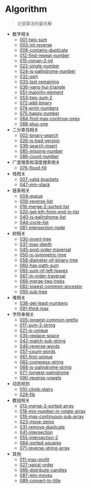 # Algorithm
> 记录算法的最优解

- 数字相关
  - [001-two-sum](./1-50/001-two-sum.js)
  - [003-int-reverse](./1-50/003-int-reverse.js)
  - [008-contains-duplicate](./1-50/008-contains-duplicate.js)
  - [012-find-repeat-number](./1-50/012-find-repeat-number.js)
  - [015-roman-2-int](./1-50/015-roman-2-int.js)
  - [022-single-number](./1-50/022-single-number.js)
  - [024-is-palindrome-number](./1-50/024-is-palindrome-number.js)
  - [032-sqrt](./1-50/032-sqrt.js)
  - [033-last-remaining](./1-50/033-last-remaining.js)
  - [036-yang-hui-triangle](./1-50/036-yang-hui-triangle.js)
  - [051-majority-element](./51-100/051-majority-element.js)
  - [053-two-sum-2](./51-100/053-two-sum-2.js)
  - [072-add-binary](./51-100/072-add-binary.js)
  - [074-print-numbers](./51-100/074-print-numbers.js)
  - [075-happy-number](./51-100/075-happy-number.js)
  - [084-find-max-continue-ones](./51-100/084-find-max-continue-ones.js)
  - [088-plus-one](./51-100/088-plus-one.js)
- 二分查找相关
  - [002-binary-search](./1-50/002-binary-search.js)
  - [026-is-bad-version](./1-50/026-is-bad-version.js)
  - [039-search-insert](./1-50/039-search-insert.js)
  - [085-missing-number](./51-100/085-missing-number.js)
  - [086-count-number](./51-100/086-count-number.js)
- 广度搜索和深度搜索相关
  - [076-flood-fill](./51-100/076-flood-fill.js)
- 栈相关
  - [007-valid-brackets](./1-50/007-valid-brackets.js)
  - [047-min-stack](./1-50/047-min-stack.js)
- 链表相关
  - [004-queue](./1-50/004-queue.js)
  - [009-reverse-list](./1-50/009-reverse-list.js)
  - [016-merge-2-sorted-list](./1-50/016-merge-2-sorted-list.js)
  - [020-get-kth-from-end-in-list](./1-50/020-get-kth-from-end-in-list.js)
  - [040-is-palindrome-list](./1-50/040-is-palindrome-list.js)
  - [044-cycle-list](./1-50/044-cycle-list.js)
  - [081-intersection-node](./51-100/081-intersection-node.js)
- 树相关
  - [030-invert-tree](./1-50/030-invert-tree.js)
  - [037-max-depth](./1-50/037-max-depth.js)
  - [045-post-order-traversal](./1-50/045-post-order-traversal.js)
  - [050-is-symmetric-tree](./1-50/050-is-symmetric-tree.js)
  - [058-diameter-of-binary-tree](./51-100/058-diameter-of-binary-tree.js)
  - [060-has-path-sum](./51-100/060-has-path-sum.js)
  - [065-sum-of-left-leaves](./51-100/065-sum-of-left-leaves.js)
  - [067-in-order-traversal](./51-100/067-in-order-traversal.js)
  - [069-merge-two-trees](./51-100/069-merge-two-trees.js)
  - [082-lowest-common-ancestor](./51-100/082-lowest-common-ancestor.js)
  - [093-sub-tree](./51-100/093-sub-tree.js)
- 堆相关
  - [038-get-least-numbers](./1-50/038-get-least-numbers.js)
  - [091-third-max](./51-100/091-third-max.js)
- 字符串相关
  - [005-longest-common-prefix](./1-50/005-longest-common-prefix.js)
  - [017-sum-2-string](./1-50/017-sum-2-string.js)
  - [021-is-unique](./1-50/021-is-unique.js)
  - [035-replace-space](./1-50/035-replace-space.js)
  - [042-match-sub-string](./1-50/042-match-sub-string.js)
  - [046-reverse-words](./1-50/046-reverse-words.js)
  - [057-count-words](./51-100/057-count-words.js)
  - [061-first-unique](./51-100/061-first-unique.js)
  - [062-compress-string](./51-100/062-compress-string.js)
  - [068-is-palindrome-string](./51-100/068-is-palindrome-string.js)
  - [077-longest-palindrome](./51-100/077-longest-palindrome.js)
  - [090-reverse-vowels](./51-100/090-reverse-vowels.js)
- 动态规划
  - [010-climb-stairs](./1-50/010-climb-stairs.js)
  - [029-fib](./1-50/029-fib.js)
- 数组相关
  - [013-merge-2-sorted-array](./1-50/013-merge-2-sorted-array.js)
  - [018-min-number-in-rotate-array](./1-50/018-min-number-in-rotate-array.js)
  - [019-max-continuous-sub-array](./1-50/019-max-continuous-sub-array.js)
  - [023-move-zeros](./1-50/023-move-zeros.js)
  - [031-remove-duplicate](./1-50/031-remove-duplicate.js)
  - [041-intersection](./1-50/041-intersection.js)
  - [055-intersection-2](./51-100/055-intersection-2.js)
  - [064-sorted-squares](./51-100/064-sorted-squares.js)
  - [071-reverse-string-array](./51-100/071-reverse-string-array.js)
- 其他
  - [011-max-profit](./1-50/011-max-profit.js)
  - [027-spiral-order](./1-50/027-spiral-order.js)
  - [066-distribute-candies](./51-100/066-distribute-candies.js)
  - [087-min-moves](./51-100/087-min-moves.js)
  - [089-convert-to-title](./51-100/089-convert-to-title.js)
